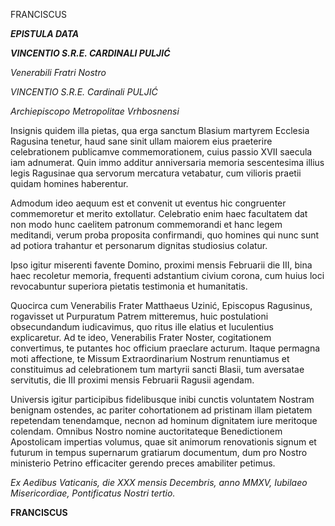 FRANCISCUS

***EPISTULA DATA***

***VINCENTIO S.R.E. CARDINALI PULJIĆ***

*Venerabili Fratri Nostro*

*VINCENTIO S.R.E. Cardinali PULJIĆ*

*Archiepiscopo Metropolitae Vrhbosnensi*

Insignis quidem illa pietas, qua erga sanctum Blasium martyrem Ecclesia Ragusina tenetur, haud sane sinit ullam maiorem eius praeterire celebrationem publicamve commemorationem, cuius passio XVII saecula iam adnumerat. Quin immo additur anniversaria memoria sescentesima illius legis Ragusinae qua servorum mercatura vetabatur, cum vilioris praetii quidam homines haberentur.

Admodum ideo aequum est et convenit ut eventus hic congruenter commemoretur et merito extollatur. Celebratio enim haec facultatem dat non modo hunc caelitem patronum commemorandi et hanc legem meditandi, verum proba proposita confirmandi, quo homines qui nunc sunt ad potiora trahantur et personarum dignitas studiosius colatur.

Ipso igitur miserenti favente Domino, proximi mensis Februarii die III, bina haec recoletur memoria, frequenti adstantium civium corona, cum huius loci revocabuntur superiora pietatis testimonia et humanitatis.

Quocirca cum Venerabilis Frater Matthaeus Uzinić, Episcopus Ragusinus, rogavisset ut Purpuratum Patrem mitteremus, huic postulationi obsecundandum iudicavimus, quo ritus ille elatius et luculentius explicaretur. Ad te ideo, Venerabilis Frater Noster, cogitationem convertimus, te putantes hoc officium praeclare acturum. Itaque permagna moti affectione, te Missum Extraordinarium Nostrum renuntiamus et constituimus ad celebrationem tum martyrii sancti Blasii, tum aversatae servitutis, die III proximi mensis Februarii Ragusii agendam.

Universis igitur participibus fidelibusque inibi cunctis voluntatem Nostram benignam ostendes, ac pariter cohortationem ad pristinam illam pietatem repetendam tenendamque, necnon ad hominum dignitatem iure meritoque colendam. Omnibus Nostro nomine auctoritateque Benedictionem Apostolicam impertias volumus, quae sit animorum renovationis signum et futurum in tempus supernarum gratiarum documentum, dum pro Nostro ministerio Petrino efficaciter gerendo preces amabiliter petimus.

*Ex Aedibus Vaticanis, die XXX mensis Decembris, anno MMXV, Iubilaeo Misericordiae, Pontificatus Nostri tertio.*

**FRANCISCUS**